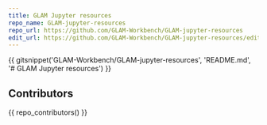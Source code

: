 ```yaml
---
title: GLAM Jupyter resources
repo_name: GLAM-jupyter-resources
repo_url: https://github.com/GLAM-Workbench/GLAM-jupyter-resources
edit_url: https://github.com/GLAM-Workbench/GLAM-jupyter-resources/edit/main/README.md
---
```


{{ gitsnippet('GLAM-Workbench/GLAM-jupyter-resources', 'README.md', '# GLAM Jupyter resources') }}

## Contributors

{{ repo_contributors() }}